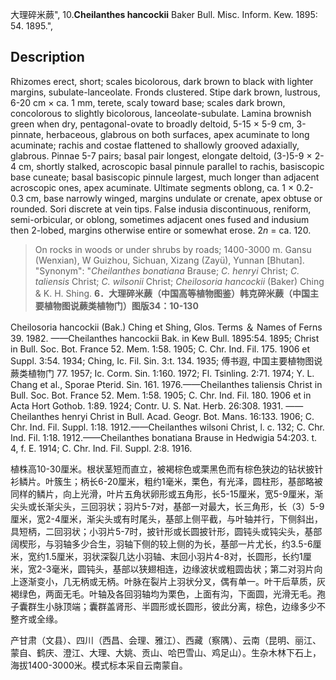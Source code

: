 大理碎米蕨",
10.**Cheilanthes hancockii** Baker Bull. Misc. Inform. Kew. 1895: 54. 1895.",

## Description
Rhizomes erect, short; scales bicolorous, dark brown to black with lighter margins, subulate-lanceolate. Fronds clustered. Stipe dark brown, lustrous, 6-20 cm × ca. 1 mm, terete, scaly toward base; scales dark brown, concolorous to slightly bicolorous, lanceolate-subulate. Lamina brownish green when dry, pentagonal-ovate to broadly deltoid, 5-15 × 5-9 cm, 3-pinnate, herbaceous, glabrous on both surfaces, apex acuminate to long acuminate; rachis and costae flattened to shallowly grooved adaxially, glabrous. Pinnae 5-7 pairs; basal pair longest, elongate deltoid, (3-)5-9 × 2-4 cm, shortly stalked, acroscopic basal pinnule parallel to rachis, basiscopic base cuneate; basal basiscopic pinnule largest, much longer than adjacent acroscopic ones, apex acuminate. Ultimate segments oblong, ca. 1 × 0.2-0.3 cm, base narrowly winged, margins undulate or crenate, apex obtuse or rounded. Sori discrete at vein tips. False indusia discontinuous, reniform, semi-orbicular, or oblong, sometimes adjacent ones fused and indusium then 2-lobed, margins otherwise entire or somewhat erose. 2*n* = ca. 120.

> On rocks in woods or under shrubs by roads; 1400-3000 m. Gansu (Wenxian), W Guizhou, Sichuan, Xizang (Zayü), Yunnan [Bhutan].
  "Synonym": "*Cheilanthes bonatiana* Brause; *C. henryi* Christ; *C. taliensis* Christ; *C. wilsonii* Christ; *Cheilosoria hancockii* (Baker) Ching &amp; K. H. Shing.
**6．大理碎米蕨（中国高等植物图鉴）韩克碎米蕨（中国主要植物图说蕨类植物门）图版34：10-130**

Cheilosoria hancockii (Bak.) Ching et Shing, Glos. Terms ＆ Names of Ferns 39. 1982. ——Cheilanthes hancockii Bak. in Kew Bull. 1895:54. 1895; Christ in Bull. Soc. Bot. France 52. Mem. 1:58. 1905; C. Chr. Ind. Fil. 175. 1906 et Suppl. 3:54. 1934; Ching, Ic. Fil. Sin. 3:t. 134. 1935; 傅书遐, 中国主要植物图说 蕨类植物门 77. 1957; Ic. Corm. Sin. 1:160. 1972; Fl. Tsinling. 2:71. 1974; Y. L. Chang et al., Sporae Pterid. Sin. 161. 1976.——Cheilanthes taliensis Christ in Bull. Soc. Bot. France 52. Mem. 1:58. 1905; C. Chr. Ind. Fil. 180. 1906 et in Acta Hort Gothob. 1:89. 1924; Contr. U. S. Nat. Herb. 26:308. 1931. ——Cheilanthes henryi Christ in Bull. Acad. Geogr. Bot. Mans. 16:133. 1906; C. Chr. Ind. Fil. Suppl. 1:18. 1912.——Cheilanthes wilsoni Christ, l. c. 132; C. Chr. Ind. Fil. 1:18. 1912.——Cheilanthes bonatiana Brause in Hedwigia 54:203. t. 4, f. E. 1914; C. Chr. Ind. Fil. Suppl. 2:8. 1916.

植株高10-30厘米。根状茎短而直立，被褐棕色或栗黑色而有棕色狭边的钻状披针衫鳞片。叶簇生；柄长6-20厘米，粗约1毫米，栗色，有光泽，圆柱形，基部略被同样的鳞片，向上光滑，叶片五角状卵形或五角形，长5-15厘米，宽5-9厘米，渐尖头或长渐尖头，三回羽状；羽片5-7对，基部一对最大，长三角形，长（3）5-9厘米，宽2-4厘米，渐尖头或有时尾头，基部上侧平截，与叶轴并行，下侧斜出，具短柄，二回羽状；小羽片5-7时，披针形或长圆披针形，圆钝头或钝尖头，基部阔楔形，与羽轴多少合生，羽轴下侧的较上侧的为长，基部一片尤长，约3.5-6厘米，宽约1.5厘米，羽状深裂几达小羽轴、末回小羽片4-8对，长圆形，长约1厘米，宽2-3毫米，圆钝头，基部以狭翅相连，边缘波状或粗圆齿状；第二对羽片向上逐渐变小，几无柄或无柄。叶脉在裂片上羽状分叉，偶有单一。叶干后草质，灰褐绿色，两面无毛。叶轴及各回羽轴均为栗色，上面有沟，下面圆，光滑无毛。孢子囊群生小脉顶端；囊群盖肾形、半圆形或长圆形，彼此分离，棕色，边缘多少不整齐或全缘。

产甘肃（文县）、四川（西昌、会理、雅江）、西藏（察隅）、云南（昆明、丽江、蒙自、鹤庆、澄江、大理、大姚、贡山、哈巴雪山、鸡足山）。生杂木林下石上，海拔1400-3000米。模式标本采自云南蒙自。
